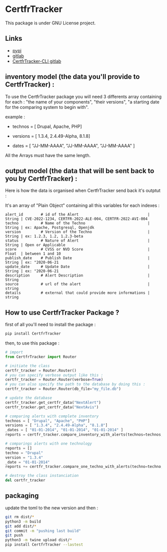 # CertfrTracker

This package is under GNU License project.

## Links 

- [pypi](https://pypi.org/project/CertfrTracker/)
- [gitlab](https://gitlab.com/arthur_muraro/python-certfr/-/tree/pypi-package/)
- [CertfrTracker-CLI gitlab](https://gitlab.com/arthur_muraro/python-certfr)

## inventory model (the data you'll provide to CertfrTracker) :

To use the CertfrTracker package you will need 3 differents array containing for each : "the name of your components", "their versions", "a starting date for the comparing system to begin with".

example :

- technos = [ Drupal, Apache, PHP]

- versions = [ 1.3.4, 2.4.49-Alpha, 8.1.8]

- dates = [ "JJ-MM-AAAA", "JJ-MM-AAAA", "JJ-MM-AAAA" ]

All the Arrays must have the same length.

## output model (the data that will be sent back to you by CertfrTracker) :

Here is how the data is organised when CertfrTracker send back it's outptut :

It's an array of "Plain Object" containing all this variables for each indexes :

    alert_id        # id of the Alert                               | String | CVE-2022-1234, CERTFR-2022-ALE-004, CERTFR-2022-AVI-004
    techno          # Name of the Techno                            | String | ex: Apache, Postgresql, Openjdk
    version         # Version of the Techno                         | String | ex: 1.2.3, 1.2, 1.2.3-beta
    status          # Nature of Alert                               | String | Open or Applicable
    score           # CVSS or NVD Score                             | Float  | between 1 and 10
    publish_date    # Publish Date                                  | String | ex: "2020-06-21
    update_date     # Update Date                                   | String | ex: "2020-06-21
    description     # Alert Description                             | String
    source          # url of the alert                              | string
    details         # external that could provide more informations | string

## How to use CertfrTracker Package ?

first of all you'll need to install the package :

```python
pip install CertfrTracker
```

then, to use this package :

```python
# import
from CertfrTracker import Router

# initiate the class
certfr_tracker = Router.Router()
# you can specify verbose output like this :
certfr_tracker = Router.Router(verbose=True)
# you can also specify the path to the database by doing this :
certfr_tracker = Router.Router(db_file="my_file.db")

# update the database
certfr_tracker.get_certfr_data("NextAlert")
certfr_tracker.get_certfr_data("NextAvis")

# comparing alerts with complete inventory 
technos = [ "Drupal", "Apache", "PHP"]
versions = [ "1.3.4", "2.4.49-Alpha", "8.1.8"]
_dates = [ "01-01-2014", "01-01-2014", "01-01-2014" ]
reports = certfr_tracker.compare_inventory_with_alerts(technos=technos, versions=versions, dates=_dates)

# comparings alerts with one technology
reports = []
techno = "Drupal"
version = "1.3.4"
_date = "01-01-2014"
reports += certfr_tracker.compare_one_techno_with_alerts(techno=techno, version=version, _date=_date)

# destroy the class instanciation
del certfr_tracker
```

## packaging

update the toml to the new version and then :

```bash
git rm dist/*
python3 -m build
git add dist/*
git commit -m "pushing last build"
git push
python3 -m twine upload dist/*
pip install CertfrTracker --lastest
```